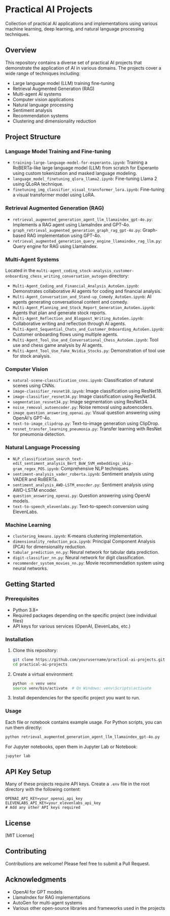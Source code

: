 # Practical AI Projects

Collection of practical AI applications and implementations using various machine learning, deep learning, and natural language processing techniques.

## Overview

This repository contains a diverse set of practical AI projects that demonstrate the application of AI in various domains. The projects cover a wide range of techniques including:

- Large language model (LLM) training fine-tuning
- Retrieval Augmented Generation (RAG)
- Multi-agent AI systems
- Computer vision applications
- Natural language processing
- Sentiment analysis
- Recommendation systems
- Clustering and dimensionality reduction

## Project Structure

### Language Model Training and Fine-tuning

- `training-large-language-model-for-esperanto.ipynb`: Training a RoBERTa-like large language model (LLM) from scratch for Esperanto using custom tokenization and masked language modeling.
- `language_model_finetuning_qlora_llama2.ipynb`: Fine-tuning Llama 2 using QLoRA technique.
- `finetuning_img_classifier_visual_transformer_lora.ipynb`: Fine-tuning a visual transformer model using LoRA.

### Retrieval Augmented Generation (RAG)

- `retrieval_augmented_generation_agent_llm_llamaindex_gpt-4o.py`: Implements a RAG agent using LlamaIndex and GPT-4o.
- `graph_retrieval_augmented_generation_graph_rag_gpt-4o.py`: Graph-based RAG implementation using GPT-4o.
- `retrieval_augmented_generation_query_engine_llamaindex_rag_llm.py`: Query engine for RAG using LlamaIndex.

### Multi-Agent Systems

Located in the `multi-agent_coding_stock-analysis_customer-onboarding_chess_writing_conversation_autogen` directory:

- `Multi-Agent_Coding_and_Financial_Analysis_AutoGen.ipynb`: Demonstrates collaborative AI agents for coding and financial analysis.
- `Multi-Agent_Conversation_and_Stand-up_Comedy_AutoGen.ipynb`: AI agents generating conversational content and comedy.
- `Multi-Agent_Planning_and_Stock_Report_Generation_AutoGen.ipynb`: Agents that plan and generate stock reports.
- `Multi-Agent_Reflection_and_Blogpost_Writing_AutoGen.ipynb`: Collaborative writing and reflection through AI agents.
- `Multi-Agent_Sequential_Chats_and_Customer_Onboarding_AutoGen.ipynb`: Customer onboarding flows using multiple agents.
- `Multi-Agent_Tool_Use_and_Conversational_Chess_AutoGen.ipynb`: Tool use and chess game analysis by AI agents.
- `Multi-Agent_Tool_Use_Fake_Nvidia_Stocks.py`: Demonstration of tool use for stock analysis.

### Computer Vision

- `natural-scene-classification_cnns.ipynb`: Classification of natural scenes using CNNs.
- `image-classifier_resnet18.ipynb`: Image classification using ResNet18.
- `image-classifier_resnet34.py`: Image classification using ResNet34.
- `segmentation_resnet34.py`: Image segmentation using ResNet34.
- `noise_removal_autoencoder.py`: Noise removal using autoencoders.
- `image_question_answering_openai.py`: Visual question answering using OpenAI's GPT-4o.
- `text-to-image_clipdrop.py`: Text-to-image generation using ClipDrop.
- `resnet_transfer_learning_pneumonia.py`: Transfer learning with ResNet for pneumonia detection.


### Natural Language Processing

- `NLP_classification_search_text-edit_sentiment_analysis_Bert_BoW_SVM_embeddings_skip-gram_regex_POS.ipynb`: Comprehensive NLP techniques.
- `sentiment-analysis_vader_roberta.ipynb`: Sentiment analysis using VADER and RoBERTa.
- `sentiment_analysis_AWD-LSTM_enocder.py`: Sentiment analysis using AWD-LSTM encoder.
- `question_answering_openai.py`: Question answering using OpenAI models.
- `text-to-speech_elevenlabs.py`: Text-to-speech conversion using ElevenLabs.

### Machine Learning

- `clustering_kmeans.ipynb`: K-means clustering implementation.
- `dimensionality_reduction_pca.ipynb`: Principal Component Analysis (PCA) for dimensionality reduction.
- `tabular_prediction_nn.py`: Neural network for tabular data prediction.
- `digit-classifier_nn.py`: Neural network for digit classification.
- `recommender_system_movies_nn.py`: Movie recommendation system using neural networks.

## Getting Started

### Prerequisites

- Python 3.8+
- Required packages depending on the specific project (see individual files)
- API keys for various services (OpenAI, ElevenLabs, etc.)

### Installation

1. Clone this repository:
   ```bash
   git clone https://github.com/yourusername/practical-ai-projects.git
   cd practical-ai-projects
   ```

2. Create a virtual environment:
   ```bash
   python -m venv venv
   source venv/bin/activate  # On Windows: venv\Scripts\activate
   ```

3. Install dependencies for the specific project you want to run.

### Usage

Each file or notebook contains example usage. For Python scripts, you can run them directly:

```bash
python retrieval_augmented_generation_agent_llm_llamaindex_gpt-4o.py
```

For Jupyter notebooks, open them in Jupyter Lab or Notebook:

```bash
jupyter lab
```

## API Key Setup

Many of these projects require API keys. Create a `.env` file in the root directory with the following content:

```
OPENAI_API_KEY=your_openai_api_key
ELEVENLABS_API_KEY=your_elevenlabs_api_key
# Add any other API keys required
```

## License

[MIT License]

## Contributing

Contributions are welcome! Please feel free to submit a Pull Request.

## Acknowledgments

- OpenAI for GPT models
- LlamaIndex for RAG implementations
- AutoGen for multi-agent systems
- Various other open-source libraries and frameworks used in the projects

